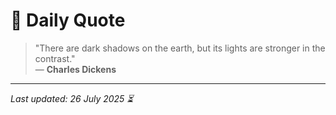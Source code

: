# 📜 Daily Quote

> "There are dark shadows on the earth, but its lights are stronger in the contrast."  
> — **Charles Dickens**

---

_Last updated: 26 July 2025 ⏳_
